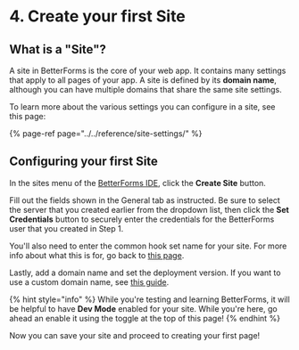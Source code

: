 # 4. Create your first Site

## What is a "Site"?

A site in BetterForms is the core of your web app. It contains many settings that apply to all pages of your app. A site is defined by its **domain name**, although you can have multiple domains that share the same site settings.

To learn more about the various settings you can configure in a site, see this page:

{% page-ref page="../../reference/site-settings/" %}

## Configuring your first Site

In the sites menu of the [BetterForms IDE](https://app.fmbetterforms.com/#/sites), click the **Create Site** button.

Fill out the fields shown in the General tab as instructed. Be sure to select the server that you created earlier from the dropdown list, then click the **Set Credentials** button to securely enter the credentials for the BetterForms user that you created in Step 1.

You'll also need to enter the common hook set name for your site. For more info about what this is for, go back to [this page](3.-introduction-to-hooks.md).

Lastly, add a domain name and set the deployment version. If you want to use a custom domain name, see [this guide](../../reference/advanced-configuration/custom-domains.md).

{% hint style="info" %}
While you're testing and learning BetterForms, it will be helpful to have **Dev Mode** enabled for your site. While you're here, go ahead an enable it using the toggle at the top of this page!
{% endhint %}

Now you can save your site and proceed to creating your first page!

